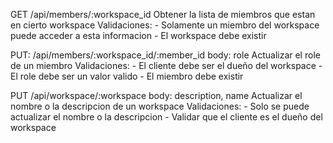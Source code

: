 GET /api/members/:workspace_id
Obtener la lista de miembros que estan en cierto workspace
Validaciones: 
    - Solamente un miembro del workspace puede acceder a esta informacion
    - El workspace debe existir

PUT: /api/members/:workspace_id/:member_id
body: role
Actualizar el role de un miembro
Validaciones:
    - El cliente debe ser el dueño del workspace
    - El role debe ser un valor valido
    - El miembro debe existir

PUT /api/workspace/:workspace
body: description, name
Actualizar el nombre o la descripcion de un workspace
Validaciones:
    - Solo se puede actualizar el nombre o la descripcion
    - Validar que el cliente es el dueño del workspace
    
